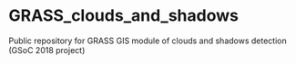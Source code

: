 # GRASS_clouds_and_shadows
Public repository for GRASS GIS module of clouds and shadows detection (GSoC 2018 project)
